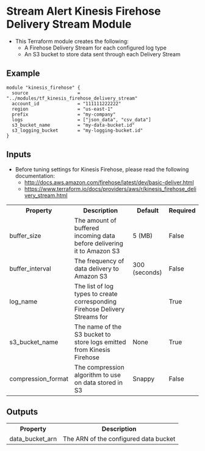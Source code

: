# Stream Alert Kinesis Firehose Delivery Stream Module

* This Terraform module creates the following:
  * A Firehose Delivery Stream for each configured log type
  * An S3 bucket to store data sent through each Delivery Stream

## Example
```
module "kinesis_firehose" {
  source                  = "../modules/tf_kinesis_firehose_delivery_stream"
  account_id              = "111111222222"
  region                  = "us-east-1"
  prefix                  = "my-company"
  logs                    = ["json_data", "csv_data"]
  s3_bucket_name          = "my-data-bucket.id"
  s3_logging_bucket       = "my-logging-bucket.id"
}
```

## Inputs
* Before tuning settings for Kinesis Firehose, please read the following documentation:
  * http://docs.aws.amazon.com/firehose/latest/dev/basic-deliver.html
  * https://www.terraform.io/docs/providers/aws/r/kinesis_firehose_delivery_stream.html

<table>
  <tr>
    <th>Property</th>
    <th>Description</th>
    <th>Default</th>
    <th>Required</th>
  </tr>
  <tr>
    <td>buffer_size</td>
    <td>The amount of buffered incoming data before delivering it to Amazon S3</td>
    <td>5 (MB)</td>
    <td>False</td>
  </tr>
  <tr>
    <td>buffer_interval</td>
    <td>The frequency of data delivery to Amazon S3</td>
    <td>300 (seconds)</td>
    <td>False</td>
  </tr>
  <tr>
    <td>log_name</td>
    <td>The list of log types to create corresponding Firehose Delivery Streams for</td>
    <td></td>
    <td>True</td>
  </tr>
  <tr>
    <td>s3_bucket_name</td>
    <td>The name of the S3 bucket to store logs emitted from Kinesis Firehose</td>
    <td>None</td>
    <td>True</td>
  </tr>
  <tr>
    <td>compression_format</td>
    <td>The compression algorithm to use on data stored in S3</td>
    <td>Snappy</td>
    <td>False</td>
  </tr>
</table>

## Outputs
<table>
  <tr>
    <th>Property</th>
    <th>Description</th>
  </tr>
  <tr>
    <td>data_bucket_arn</td>
    <td>The ARN of the configured data bucket</td>
  </tr>
</table>
